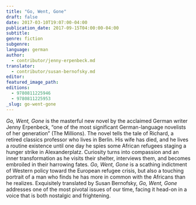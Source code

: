 ```yaml
---
title: "Go, Went, Gone"
draft: false
date: 2017-03-10T19:07:00-04:00
publication_date: 2017-09-15T04:00:00-04:00
subtitle:
genre: fiction
subgenre:
language: german
author:
  - contributor/jenny-erpenbeck.md
translator:
  - contributor/susan-bernofsky.md
editor:
featured_image_path:
editions:
  - 9780811225946
  - 9780811225953
_slug: go-went-gone
---
```


_Go, Went, Gone_ is the masterful new novel by the acclaimed German writer Jenny Erpenbeck, “one of the most significant German-language novelists of her generation” (The Millions). The novel tells the tale of Richard, a retired classics professor who lives in Berlin. His wife has died, and he lives a routine existence until one day he spies some African refugees staging a hunger strike in Alexanderplatz. Curiosity turns into compassion and an inner transformation as he visits their shelter, interviews them, and becomes embroiled in their harrowing fates. _Go, Went, Gone_ is a scathing indictment of Western policy toward the European refugee crisis, but also a touching portrait of a man who finds he has more in common with the Africans than he realizes. Exquisitely translated by Susan Bernofsky, _Go, Went, Gone_ addresses one of the most pivotal issues of our time, facing it head-on in a voice that is both nostalgic and frightening.

